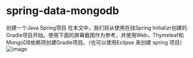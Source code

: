 # spring-data-mongodb
创建一个Java Spring项目
在本文中，我们将从使用在线Spring Initializr创建的Gradle项目开始。使用下面的屏幕截图作为参考，并使用Web，Thymeleaf和MongoDB依赖项创建Gradle项目。（也可以使用Eclipse 来创建 spring 项目）
![image](http://img.flammulina.com/Img/20181017/1539761893(1).jpg-shuiyin01)
